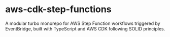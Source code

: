 # aws-cdk-step-functions
A modular turbo monorepo for AWS Step Function workflows triggered by EventBridge, built with TypeScript and AWS CDK following SOLID principles.
